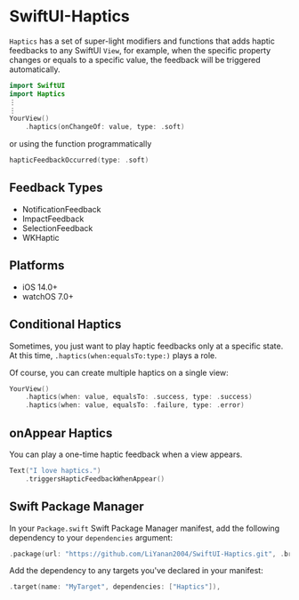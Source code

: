 # SwiftUI-Haptics

`Haptics` has a set of super-light modifiers and functions that adds haptic feedbacks to any SwiftUI `View`, for example, when the specific property changes or equals to a specific value, the feedback will be triggered automatically.

```swift
import SwiftUI
import Haptics
⋮
⋮
YourView()
    .haptics(onChangeOf: value, type: .soft)
```
or using the function programmatically
```swift
hapticFeedbackOccurred(type: .soft)
```

## Feedback Types

 - NotificationFeedback
 - ImpactFeedback
 - SelectionFeedback
 - WKHaptic
 
 ## Platforms

- iOS 14.0+
- watchOS 7.0+
 
## Conditional Haptics

Sometimes, you just want to play haptic feedbacks only at a specific state. At this time, `.haptics(when:equalsTo:type:)` plays a role.

Of course, you can create multiple haptics on a single view:

```swift
YourView()
    .haptics(when: value, equalsTo: .success, type: .success)
    .haptics(when: value, equalsTo: .failure, type: .error)
```

## onAppear Haptics

You can play a one-time haptic feedback when a view appears.

```swift
Text("I love haptics.")
    .triggersHapticFeedbackWhenAppear()
```


## Swift Package Manager

In your `Package.swift` Swift Package Manager manifest, add the following dependency to your `dependencies` argument:

```swift
.package(url: "https://github.com/LiYanan2004/SwiftUI-Haptics.git", .branch("main")),
```

Add the dependency to any targets you've declared in your manifest:

```swift
.target(name: "MyTarget", dependencies: ["Haptics"]),
```
